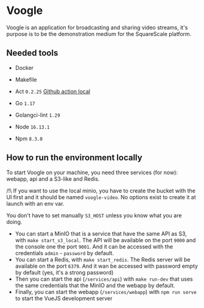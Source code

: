 # Voogle

Voogle is an application for broadcasting and sharing video streams, it's purpose is to be the demonstration medium for the SquareScale platform.

## Needed tools

- Docker
- Makefile
- Act `0.2.25` [Github action local](https://github.com/golangci/golangci-lint-action)

- Go `1.17`
- Golangci-lint `1.29`

- Node `16.13.1`
- Npm `8.3.0`

## How to run the environment locally

To start Voogle on your machine, you need three services (for now): webapp, api and a S3-like and Redis.

/!\ If you want to use the local minio, you have to create the bucket with the UI first and it should be named `voogle-video`. No options exist to create it at launch with an env var.

You don't have to set manually `S3_HOST` unless you know what you are doing.

- You can start a MinIO that is a service that have the same API as S3, with `make start_s3_local`.
  The API will be available on the port `9000` and the console one the port `9001`. And it can be accessed with the credentials `admin` - `password` by default.
- You can start a Redis, with `make start_redis`. The Redis server will be available on the port `6379`. And it wan be accessed with password empty by default (yes, it's a strong password)
- Then you can start the api (`/services/api`) with `make run-dev` that uses the same credentials that the MinIO and the webapp by default.
- Finally, you can start the webapp (`/services/webapp`) with `npm run serve` to start the VueJS development server